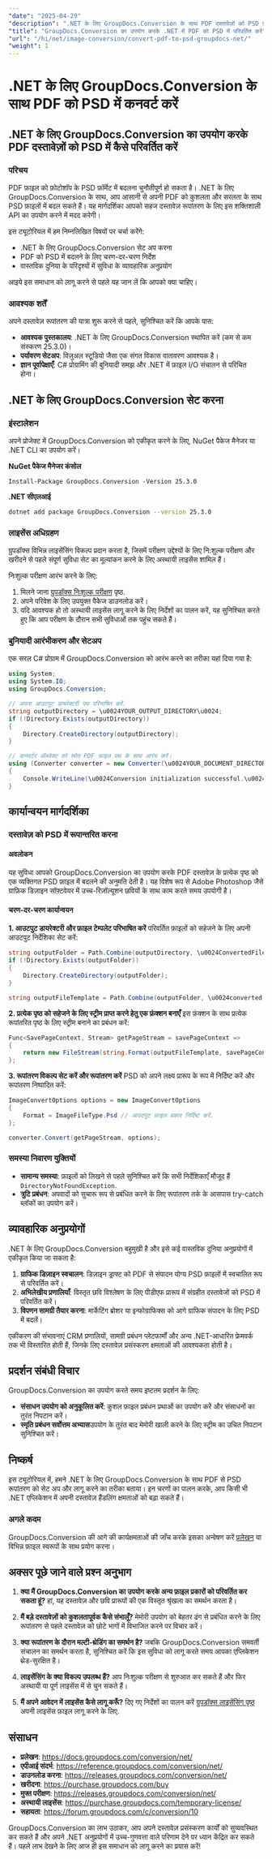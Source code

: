 ```yaml
---
"date": "2025-04-29"
"description": ".NET के लिए GroupDocs.Conversion के साथ PDF दस्तावेज़ों को PSD फ़ाइलों में सहजता से कनवर्ट करना सीखें। अपने दस्तावेज़ प्रसंस्करण कार्यों को बढ़ाने के लिए इस चरण-दर-चरण मार्गदर्शिका का पालन करें।"
"title": "GroupDocs.Conversion का उपयोग करके .NET में PDF को PSD में परिवर्तित करें"
"url": "/hi/net/image-conversion/convert-pdf-to-psd-groupdocs-net/"
"weight": 1
---
```


# .NET के लिए GroupDocs.Conversion के साथ PDF को PSD में कनवर्ट करें

## .NET के लिए GroupDocs.Conversion का उपयोग करके PDF दस्तावेज़ों को PSD में कैसे परिवर्तित करें

### परिचय

PDF फ़ाइल को फ़ोटोशॉप के PSD फ़ॉर्मेट में बदलना चुनौतीपूर्ण हो सकता है। .NET के लिए GroupDocs.Conversion के साथ, आप आसानी से अपनी PDF को कुशलता और सरलता के साथ PSD फ़ाइलों में बदल सकते हैं। यह मार्गदर्शिका आपको सहज दस्तावेज़ रूपांतरण के लिए इस शक्तिशाली API का उपयोग करने में मदद करेगी।

इस ट्यूटोरियल में हम निम्नलिखित विषयों पर चर्चा करेंगे:
- .NET के लिए GroupDocs.Conversion सेट अप करना
- PDF को PSD में बदलने के लिए चरण-दर-चरण निर्देश
- वास्तविक दुनिया के परिदृश्यों में सुविधा के व्यावहारिक अनुप्रयोग

आइये इस समाधान को लागू करने से पहले यह जान लें कि आपको क्या चाहिए।

### आवश्यक शर्तें

अपने दस्तावेज़ रूपांतरण की यात्रा शुरू करने से पहले, सुनिश्चित करें कि आपके पास:
- **आवश्यक पुस्तकालय**: .NET के लिए GroupDocs.Conversion स्थापित करें (कम से कम संस्करण 25.3.0)।
- **पर्यावरण सेटअप**: विज़ुअल स्टूडियो जैसा एक संगत विकास वातावरण आवश्यक है।
- **ज्ञान पूर्वापेक्षाएँ**: C# प्रोग्रामिंग की बुनियादी समझ और .NET में फ़ाइल I/O संचालन से परिचित होना।

## .NET के लिए GroupDocs.Conversion सेट करना

### इंस्टालेशन

अपने प्रोजेक्ट में GroupDocs.Conversion को एकीकृत करने के लिए, NuGet पैकेज मैनेजर या .NET CLI का उपयोग करें।

**NuGet पैकेज मैनेजर कंसोल**
```shell
Install-Package GroupDocs.Conversion -Version 25.3.0
```

**\.NET सीएलआई**
```bash
dotnet add package GroupDocs.Conversion --version 25.3.0
```

### लाइसेंस अधिग्रहण

ग्रुपडॉक्स विभिन्न लाइसेंसिंग विकल्प प्रदान करता है, जिसमें परीक्षण उद्देश्यों के लिए नि:शुल्क परीक्षण और खरीदने से पहले संपूर्ण सुविधा सेट का मूल्यांकन करने के लिए अस्थायी लाइसेंस शामिल हैं।

निःशुल्क परीक्षण आरंभ करने के लिए:
1. मिलने जाना [ग्रुपडॉक्स निःशुल्क परीक्षण](https://releases.groupdocs.com/conversion/net/) पृष्ठ.
2. अपने परिवेश के लिए उपयुक्त पैकेज डाउनलोड करें।
3. यदि आवश्यक हो तो अस्थायी लाइसेंस लागू करने के लिए निर्देशों का पालन करें, यह सुनिश्चित करते हुए कि आप परीक्षण के दौरान सभी सुविधाओं तक पहुंच सकते हैं।

### बुनियादी आरंभीकरण और सेटअप

एक सरल C# प्रोग्राम में GroupDocs.Conversion को आरंभ करने का तरीका यहां दिया गया है:

```csharp
using System;
using System.IO;
using GroupDocs.Conversion;

// अपना आउटपुट डायरेक्टरी पथ परिभाषित करें.
string outputDirectory = \u0024YOUR_OUTPUT_DIRECTORY\u0024;
if (!Directory.Exists(outputDirectory))
{
    Directory.CreateDirectory(outputDirectory);
}

// कनवर्टर ऑब्जेक्ट को स्रोत PDF फ़ाइल पथ के साथ आरंभ करें।
using (Converter converter = new Converter(\u0024YOUR_DOCUMENT_DIRECTORY/SAMPLE_PDF.pdf\u0024))
{
    Console.WriteLine(\u0024Conversion initialization successful.\u0024);
}
```

## कार्यान्वयन मार्गदर्शिका

### दस्तावेज़ को PSD में रूपान्तरित करना

#### अवलोकन
यह सुविधा आपको GroupDocs.Conversion का उपयोग करके PDF दस्तावेज़ के प्रत्येक पृष्ठ को एक व्यक्तिगत PSD फ़ाइल में बदलने की अनुमति देती है। यह विशेष रूप से Adobe Photoshop जैसे ग्राफ़िक डिज़ाइन सॉफ़्टवेयर में उच्च-रिज़ॉल्यूशन छवियों के साथ काम करते समय उपयोगी है।

#### चरण-दर-चरण कार्यान्वयन

**1. आउटपुट डायरेक्टरी और फ़ाइल टेम्पलेट परिभाषित करें**
परिवर्तित फ़ाइलों को सहेजने के लिए अपनी आउटपुट निर्देशिका सेट करें:

```csharp
string outputFolder = Path.Combine(outputDirectory, \u0024ConvertedFiles\u0024);
if (!Directory.Exists(outputFolder))
{
    Directory.CreateDirectory(outputFolder);
}

string outputFileTemplate = Path.Combine(outputFolder, \u0024converted-page-{0}.psd\u0024);
```

**2. प्रत्येक पृष्ठ को सहेजने के लिए स्ट्रीम प्राप्त करने हेतु एक फ़ंक्शन बनाएँ**
इस फ़ंक्शन के साथ प्रत्येक रूपांतरित पृष्ठ के लिए स्ट्रीम बनाने का प्रबंधन करें:

```csharp
Func<SavePageContext, Stream> getPageStream = savePageContext =>
{
    return new FileStream(string.Format(outputFileTemplate, savePageContext.Page), FileMode.Create);
};
```

**3. रूपांतरण विकल्प सेट करें और रूपांतरण करें**
PSD को अपने लक्ष्य प्रारूप के रूप में निर्दिष्ट करें और रूपांतरण निष्पादित करें:

```csharp
ImageConvertOptions options = new ImageConvertOptions
{
    Format = ImageFileType.Psd // आउटपुट फ़ाइल प्रकार निर्दिष्ट करें.
};

converter.Convert(getPageStream, options);
```

### समस्या निवारण युक्तियों
- **सामान्य समस्या**: फ़ाइलों को लिखने से पहले सुनिश्चित करें कि सभी निर्देशिकाएँ मौजूद हैं `DirectoryNotFoundException`.
- **त्रुटि प्रबंधन**: अपवादों को सुचारू रूप से प्रबंधित करने के लिए रूपांतरण तर्क के आसपास try-catch ब्लॉकों का उपयोग करें।

## व्यावहारिक अनुप्रयोगों

.NET के लिए GroupDocs.Conversion बहुमुखी है और इसे कई वास्तविक दुनिया अनुप्रयोगों में एकीकृत किया जा सकता है:

1. **ग्राफिक डिज़ाइन स्वचालन**: डिज़ाइन ड्राफ्ट को PDF से संपादन योग्य PSD फ़ाइलों में स्वचालित रूप से परिवर्तित करें।
2. **अभिलेखीय प्रणालियाँ**: विस्तृत छवि विश्लेषण के लिए पीडीएफ प्रारूप में संग्रहीत दस्तावेजों को PSD में परिवर्तित करें।
3. **विपणन सामग्री तैयार करना**: मार्केटिंग ब्रोशर या इन्फोग्राफिक्स को आगे ग्राफिक संपादन के लिए PSD में बदलें।

एकीकरण की संभावनाएं CRM प्रणालियों, सामग्री प्रबंधन प्लेटफार्मों और अन्य .NET-आधारित फ्रेमवर्क तक भी विस्तारित होती हैं, जिनके लिए दस्तावेज़ प्रसंस्करण क्षमताओं की आवश्यकता होती है।

## प्रदर्शन संबंधी विचार

GroupDocs.Conversion का उपयोग करते समय इष्टतम प्रदर्शन के लिए:
- **संसाधन उपयोग को अनुकूलित करें**: कुशल फ़ाइल प्रबंधन प्रथाओं का उपयोग करें और संसाधनों का तुरंत निपटान करें।
- **स्मृति प्रबंधन सर्वोत्तम अभ्यास**उपयोग के तुरंत बाद मेमोरी खाली करने के लिए स्ट्रीम का उचित निपटान सुनिश्चित करें।

## निष्कर्ष

इस ट्यूटोरियल में, हमने .NET के लिए GroupDocs.Conversion के साथ PDF से PSD रूपांतरण को सेट अप और लागू करने का तरीका बताया। इन चरणों का पालन करके, आप किसी भी .NET एप्लिकेशन में अपनी दस्तावेज़ हैंडलिंग क्षमताओं को बढ़ा सकते हैं। 

### अगले कदम
GroupDocs.Conversion की आगे की कार्यक्षमताओं की जाँच करके इसका अन्वेषण करें [प्रलेखन](https://docs.groupdocs.com/conversion/net/) या विभिन्न फ़ाइल स्वरूपों के साथ प्रयोग करना।

## अक्सर पूछे जाने वाले प्रश्न अनुभाग

1. **क्या मैं GroupDocs.Conversion का उपयोग करके अन्य फ़ाइल प्रकारों को परिवर्तित कर सकता हूं?**
   हां, यह दस्तावेज़ और छवि प्रारूपों की एक विस्तृत श्रृंखला का समर्थन करता है।
   
2. **मैं बड़े दस्तावेज़ों को कुशलतापूर्वक कैसे संभालूँ?**
   मेमोरी उपयोग को बेहतर ढंग से प्रबंधित करने के लिए रूपांतरण से पहले दस्तावेज़ को छोटे भागों में विभाजित करने पर विचार करें।

3. **क्या रूपांतरण के दौरान मल्टी-थ्रेडिंग का समर्थन है?**
   जबकि GroupDocs.Conversion समवर्ती संचालन का समर्थन करता है, सुनिश्चित करें कि इस सुविधा को लागू करते समय आपका एप्लिकेशन थ्रेड-सुरक्षित है।

4. **लाइसेंसिंग के क्या विकल्प उपलब्ध हैं?**
   आप निःशुल्क परीक्षण से शुरुआत कर सकते हैं और फिर अस्थायी या पूर्ण लाइसेंस में से चुन सकते हैं।

5. **मैं अपने आवेदन में लाइसेंस कैसे लागू करूँ?**
   दिए गए निर्देशों का पालन करें [ग्रुपडॉक्स लाइसेंसिंग पृष्ठ](https://purchase.groupdocs.com/temporary-license/) अपनी लाइसेंस फ़ाइल लागू करने के लिए.

## संसाधन
- **प्रलेखन**: https://docs.groupdocs.com/conversion/net/
- **एपीआई संदर्भ**: https://reference.groupdocs.com/conversion/net/
- **डाउनलोड करना**: https://releases.groupdocs.com/conversion/net/
- **खरीदना**: https://purchase.groupdocs.com/buy
- **मुफ्त परीक्षण**: https://releases.groupdocs.com/conversion/net/
- **अस्थायी लाइसेंस**: https://purchase.groupdocs.com/temporary-license/
- **सहायता**: https://forum.groupdocs.com/c/conversion/10

GroupDocs.Conversion का लाभ उठाकर, आप अपने दस्तावेज़ प्रसंस्करण कार्यों को सुव्यवस्थित कर सकते हैं और अपने .NET अनुप्रयोगों में उच्च-गुणवत्ता वाले परिणाम देने पर ध्यान केंद्रित कर सकते हैं। पहले लाभ देखने के लिए आज ही इस समाधान को लागू करने का प्रयास करें!